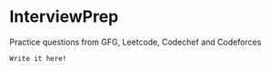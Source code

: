 # InterviewPrep

Practice questions from GFG, Leetcode, Codechef and Codeforces

```
Write it here!

```
